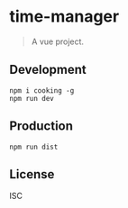 # time-manager
> A vue project.

## Development

```shell
npm i cooking -g
npm run dev
```

## Production
```
npm run dist
```

## License
ISC
